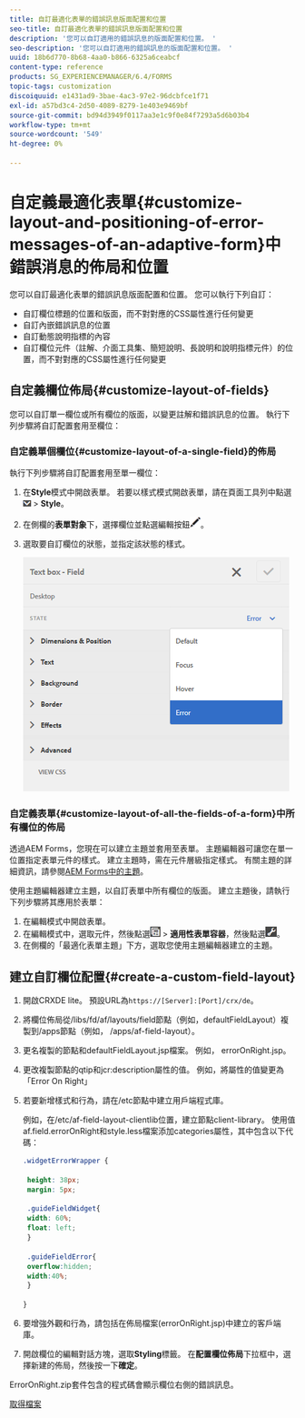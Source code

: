 ```yaml
---
title: 自訂最適化表單的錯誤訊息版面配置和位置
seo-title: 自訂最適化表單的錯誤訊息版面配置和位置
description: '您可以自訂適用的錯誤訊息的版面配置和位置。 '
seo-description: '您可以自訂適用的錯誤訊息的版面配置和位置。 '
uuid: 18b6d770-8b68-4aa0-b866-6325a6ceabcf
content-type: reference
products: SG_EXPERIENCEMANAGER/6.4/FORMS
topic-tags: customization
discoiquuid: e1431ad9-3bae-4ac3-97e2-96dcbfce1f71
exl-id: a57bd3c4-2d50-4089-8279-1e403e9469bf
source-git-commit: bd94d3949f0117aa3e1c9f0e84f7293a5d6b03b4
workflow-type: tm+mt
source-wordcount: '549'
ht-degree: 0%

---
```


# 自定義最適化表單{#customize-layout-and-positioning-of-error-messages-of-an-adaptive-form}中錯誤消息的佈局和位置

您可以自訂最適化表單的錯誤訊息版面配置和位置。 您可以執行下列自訂：

* 自訂欄位標題的位置和版面，而不對對應的CSS屬性進行任何變更
* 自訂內嵌錯誤訊息的位置
* 自訂動態說明指標的內容
* 自訂欄位元件（註解、介面工具集、簡短說明、長說明和說明指標元件）的位置，而不對對應的CSS屬性進行任何變更

## 自定義欄位佈局{#customize-layout-of-fields}

您可以自訂單一欄位或所有欄位的版面，以變更註解和錯誤訊息的位置。 執行下列步驟將自訂配置套用至欄位：

### 自定義單個欄位{#customize-layout-of-a-single-field}的佈局

執行下列步驟將自訂配置套用至單一欄位：

1. 在&#x200B;**Style**&#x200B;模式中開啟表單。 若要以樣式模式開啟表單，請在頁面工具列中點選![Canvas-drop-down](assets/canvas-drop-down.png) > **Style**。
1. 在側欄的&#x200B;**表單對象**&#x200B;下，選擇欄位並點選編輯按鈕![edit-button](assets/edit-button.png)。
1. 選取要自訂欄位的狀態，並指定該狀態的樣式。

   ![指定欄位的內嵌樣式](assets/edit-error-state.png)

### 自定義表單{#customize-layout-of-all-the-fields-of-a-form}中所有欄位的佈局

透過AEM Forms，您現在可以建立主題並套用至表單。 主題編輯器可讓您在單一位置指定表單元件的樣式。 建立主題時，需在元件層級指定樣式。 有關主題的詳細資訊，請參閱[AEM Forms中的主題](/help/forms/using/themes.md)。

使用主題編輯器建立主題，以自訂表單中所有欄位的版面。 建立主題後，請執行下列步驟將其應用於表單：

1. 在編輯模式中開啟表單。
1. 在編輯模式中，選取元件，然後點選![欄位層級](assets/field-level.png) > **適用性表單容器**，然後點選![cmppr](assets/cmppr.png)。
1. 在側欄的「最適化表單主題」下方，選取您使用主題編輯器建立的主題。

## 建立自訂欄位配置{#create-a-custom-field-layout}

1. 開啟CRXDE lite。 預設URL為`https://[Server]:[Port]/crx/de`。
1. 將欄位佈局從/libs/fd/af/layouts/field節點（例如，defaultFieldLayout）複製到/apps節點（例如， /apps/af-field-layout）。
1. 更名複製的節點和defaultFieldLayout.jsp檔案。 例如， errorOnRight.jsp。

1. 更改複製節點的qtip和jcr:description屬性的值。 例如，將屬性的值變更為「Error On Right」

1. 若要新增樣式和行為，請在/etc節點中建立用戶端程式庫。

   例如，在/etc/af-field-layout-clientlib位置，建立節點client-library。 使用值af.field.errorOnRight和style.less檔案添加categories屬性，其中包含以下代碼：

   ```css
   .widgetErrorWrapper {
   
    height: 38px;
    margin: 5px;
   
    .guideFieldWidget{
    width: 60%;
    float: left; 
    }
   
    .guideFieldError{
    overflow:hidden;
    width:40%; 
    }
   
   }
   ```

1. 要增強外觀和行為，請包括在佈局檔案(errorOnRight.jsp)中建立的客戶端庫。
1. 開啟欄位的編輯對話方塊，選取&#x200B;**Styling**&#x200B;標籤。 在&#x200B;**配置欄位佈局**&#x200B;下拉框中，選擇新建的佈局，然後按一下&#x200B;**確定**。

ErrorOnRight.zip套件包含的程式碼會顯示欄位右側的錯誤訊息。

[取得檔案](assets/erroronright.zip)
